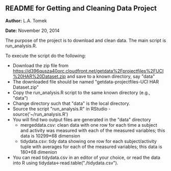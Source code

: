 ## README for Getting and Cleaning Data Project

**Author:** L.A. Tomek 

**Date:** November 20, 2014


The purpose of the project is to download and clean data.  The main script is run_analysis.R. 

To execute the script do the following:  
  
- Download the zip file from https://d396qusza40orc.cloudfront.net/getdata%2Fprojectfiles%2FUCI%20HAR%20Dataset.zip and save to a known directory, say "data"
- The downloaded file should be named "getdata-projectfiles-UCI HAR Dataset.zip"
- Copy the run_analysis.R script to the same known directory (e.g., "data")
- Change directory such that "data" is the local directory.
- Source the script "run_analysis.R" in RStudio 	- source('~/run_analysis.R')
- You will find two output files are generated in the "data" directory 
	- mergeddata.csv: clean data with one row for each time a subject and activity was measured with each of the measured variables; this data is 10299*68 dimension
	- tidydata.csv: tidy data showing one row for each subject/activity tuple with averages for each of the measured variables; this data is 180*68 dimenion 
- You can read tidydata.csv in an editor of your choice, or read the data into R using tidydata<-read.table("./tidydata.csv").